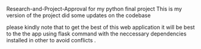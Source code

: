 Research-and-Project-Approval for my python final project
This is my version of the project did some updates on the codebase

please kindly note that to get the best of this web application it will be best to the the app using flask command with the neccessary dependencies installed in other to avoid conflicts .
